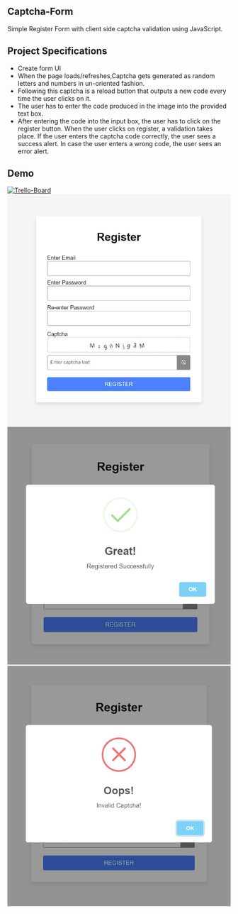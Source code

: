 ## Captcha-Form

Simple Register Form with client side captcha validation using JavaScript.

## Project Specifications

- Create form UI
- When the page loads/refreshes,Captcha gets generated as random letters and numbers in un-oriented fashion.
- Following this captcha is a reload button that outputs a new code every time the user clicks on it.
- The user has to enter the code produced in the image into the provided text box.
- After entering the code into the input box, the user has to click on the register button. When the user clicks on register, a validation takes place. If the user enters the captcha code correctly, the user sees a success alert. In case the user enters a wrong code, the user sees an error alert.

## Demo
[![Trello-Board](https://img.shields.io/badge/Tryit-(here)-blue.svg)](https://reg-captcha-form.netlify.app)
![demo](./demo-images/Captcha-Form.jpg)
![demo](./demo-images/Captcha-Form-Success.jpg)
![demo](./demo-images/Captcha-Form-Invalid.jpg)
